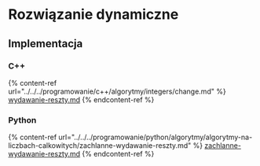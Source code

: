 # Rozwiązanie dynamiczne

## Implementacja

### C++

{% content-ref url="../../../programowanie/c++/algorytmy/integers/change.md" %}
[wydawanie-reszty.md](../../../programowanie/c++/algorytmy/integers/change.md)
{% endcontent-ref %}

### Python

{% content-ref url="../../../programowanie/python/algorytmy/algorytmy-na-liczbach-calkowitych/zachlanne-wydawanie-reszty.md" %}
[zachlanne-wydawanie-reszty.md](../../../programowanie/python/algorytmy/algorytmy-na-liczbach-calkowitych/zachlanne-wydawanie-reszty.md)
{% endcontent-ref %}
